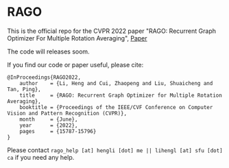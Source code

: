 # RAGO
This is the official repo for the CVPR 2022 paper "RAGO: Recurrent Graph Optimizer For Multiple Rotation Averaging", [Paper](https://openaccess.thecvf.com/content/CVPR2022/papers/Li_RAGO_Recurrent_Graph_Optimizer_for_Multiple_Rotation_Averaging_CVPR_2022_paper.pdf)

The code will releases soom.

If you find our code or paper useful, please cite:
```
@InProceedings{RAGO2022,
    author    = {Li, Heng and Cui, Zhaopeng and Liu, Shuaicheng and Tan, Ping},
    title     = {RAGO: Recurrent Graph Optimizer for Multiple Rotation Averaging},
    booktitle = {Proceedings of the IEEE/CVF Conference on Computer Vision and Pattern Recognition (CVPR)},
    month     = {June},
    year      = {2022},
    pages     = {15787-15796}
}
```

Please contact `rago_help [at] hengli [dot] me || lihengl [at] sfu [dot] ca` if you need any help.
